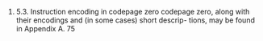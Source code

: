 1. 5.3. Instruction encoding in codepage zero
codepage zero, along with their encodings and (in some cases) short descrip-
tions, may be found in Appendix A.
75

